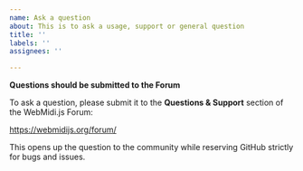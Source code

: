```yaml
---
name: Ask a question
about: This is to ask a usage, support or general question
title: ''
labels: ''
assignees: ''

---
```


**Questions should be submitted to the Forum**

To ask a question, please submit it to the **Questions & Support** section of the WebMidi.js Forum: 

https://webmidijs.org/forum/

This opens up the question to the community while reserving GitHub strictly for bugs and issues.
